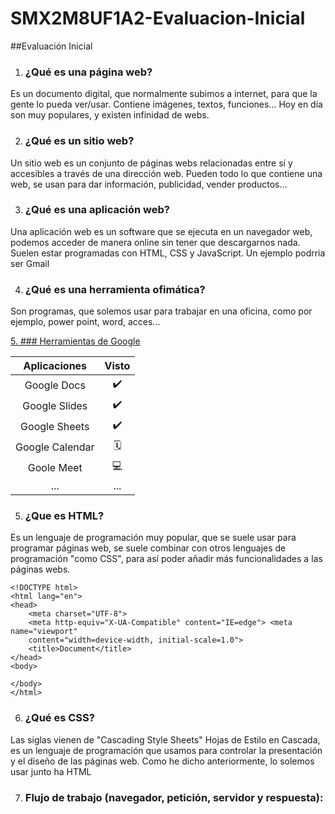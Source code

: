 # SMX2M8UF1A2-Evaluacion-Inicial
##Evaluación Inicial

1. ### ¿Qué es una página web?

Es un documento digital, que normalmente subimos a internet, para que la gente lo pueda ver/usar.
Contiene imágenes, textos, funciones…
Hoy en día son muy populares, y existen infinidad de webs.

2. ### ¿Qué es un sitio web?

Un sitio web es un conjunto de páginas webs relacionadas entre sí y accesibles a través de una dirección web. Pueden todo lo que contiene una web, se usan para dar información, publicidad, vender productos…

3. ### ¿Qué es una aplicación web? 

Una aplicación web es un software que se ejecuta en un navegador web, podemos acceder de manera online sin tener que descargarnos nada. Suelen estar programadas con HTML, CSS y JavaScript. Un ejemplo podrria ser Gmail

4. ### ¿Qué es una herramienta ofimática?

Son programas, que solemos usar para trabajar en una oficina, como por ejemplo, power point, word, acces...

[5. ### Herramientas de Google](https://www.google.com/intl/es-419/chrome/browser-tools/ "Descubre las herramientas de google")

| Aplicaciones | Visto |
|:----------:|:----------:|
| Google Docs | ✔️ |
| Google Slides | ✔️ |
| Google Sheets | ✔️ |
| Google Calendar | 🗓️ |
| Goole Meet | 💻 |
| ... | ... |

5. ### ¿Que es HTML?

Es un lenguaje de programación muy popular, que se suele usar para programar páginas web, se suele combinar con otros lenguajes de programación "como CSS", para así poder añadir más funcionalidades a las páginas webs.

```
<!DOCTYPE html>
<html lang="en">
<head>
    <meta charset="UTF-8">
    <meta http-equiv="X-UA-Compatible" content="IE=edge"> <meta name="viewport"
    content="width=device-width, initial-scale=1.0">
    <title>Document</title>
</head>
<body>

</body>
</html>
```

6. ### ¿Qué es CSS?

Las siglas vienen de "Cascading Style Sheets" Hojas de Estilo en Cascada, es un lenguaje de programación que usamos para controlar la presentación y el diseño de las páginas web. Como he dicho anteriormente, lo solemos usar junto ha HTML

7. ### Flujo de trabajo (navegador, petición, servidor y respuesta):
